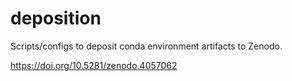 # deposition
Scripts/configs to deposit conda environment artifacts to Zenodo.

https://doi.org/10.5281/zenodo.4057062
